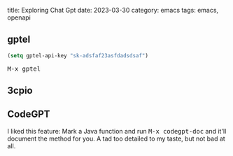title: Exploring Chat Gpt
date: 2023-03-30
category: emacs
tags: emacs, openapi

## gptel


```lisp
(setq gptel-api-key "sk-adsfaf23asfdadsdsaf")
```

<kbd>M-x gptel</kbd> 

## 3cpio


## CodeGPT

I liked this feature: Mark a Java function and run <kbd>M-x
codegpt-doc</kbd> and it'll document the method for you. A tad too
detailed to my taste, but not bad at all.

